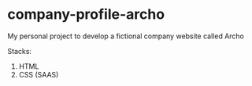 # company-profile-archo
My personal project to develop a fictional company website called Archo

Stacks:
1. HTML
2. CSS (SAAS)
